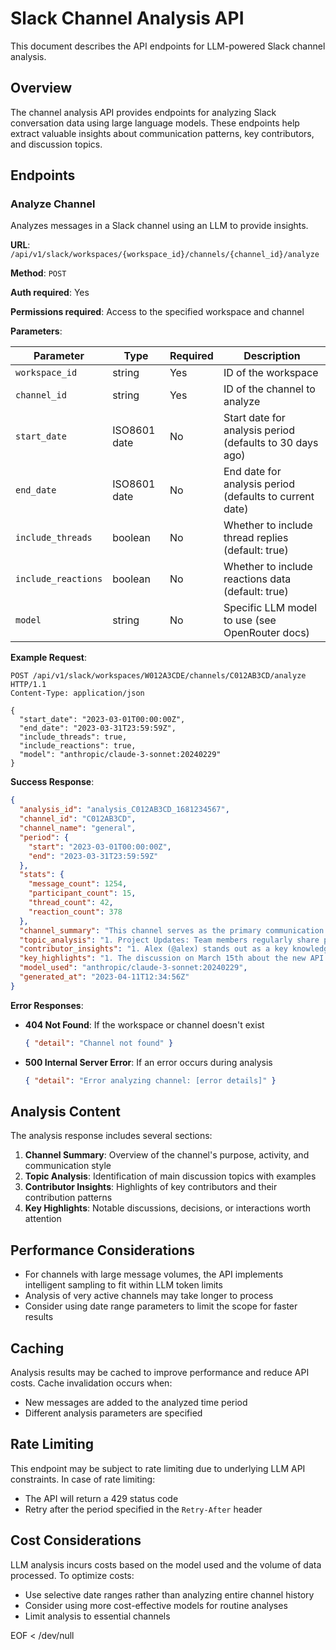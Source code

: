 # Slack Channel Analysis API

This document describes the API endpoints for LLM-powered Slack channel analysis.

## Overview

The channel analysis API provides endpoints for analyzing Slack conversation data using large language models. These endpoints help extract valuable insights about communication patterns, key contributors, and discussion topics.

## Endpoints

### Analyze Channel

Analyzes messages in a Slack channel using an LLM to provide insights.

**URL**: `/api/v1/slack/workspaces/{workspace_id}/channels/{channel_id}/analyze`

**Method**: `POST`

**Auth required**: Yes

**Permissions required**: Access to the specified workspace and channel

**Parameters**:

| Parameter | Type | Required | Description |
|-----------|------|----------|-------------|
| `workspace_id` | string | Yes | ID of the workspace |
| `channel_id` | string | Yes | ID of the channel to analyze |
| `start_date` | ISO8601 date | No | Start date for analysis period (defaults to 30 days ago) |
| `end_date` | ISO8601 date | No | End date for analysis period (defaults to current date) |
| `include_threads` | boolean | No | Whether to include thread replies (default: true) |
| `include_reactions` | boolean | No | Whether to include reactions data (default: true) |
| `model` | string | No | Specific LLM model to use (see OpenRouter docs) |

**Example Request**:

```http
POST /api/v1/slack/workspaces/W012A3CDE/channels/C012AB3CD/analyze HTTP/1.1
Content-Type: application/json

{
  "start_date": "2023-03-01T00:00:00Z",
  "end_date": "2023-03-31T23:59:59Z",
  "include_threads": true,
  "include_reactions": true,
  "model": "anthropic/claude-3-sonnet:20240229"
}
```

**Success Response**:

```json
{
  "analysis_id": "analysis_C012AB3CD_1681234567",
  "channel_id": "C012AB3CD",
  "channel_name": "general",
  "period": {
    "start": "2023-03-01T00:00:00Z",
    "end": "2023-03-31T23:59:59Z"
  },
  "stats": {
    "message_count": 1254,
    "participant_count": 15,
    "thread_count": 42,
    "reaction_count": 378
  },
  "channel_summary": "This channel serves as the primary communication hub for the team...",
  "topic_analysis": "1. Project Updates: Team members regularly share progress on the redesign project...",
  "contributor_insights": "1. Alex (@alex) stands out as a key knowledge sharer...",
  "key_highlights": "1. The discussion on March 15th about the new API design...",
  "model_used": "anthropic/claude-3-sonnet:20240229",
  "generated_at": "2023-04-11T12:34:56Z"
}
```

**Error Responses**:

- **404 Not Found**: If the workspace or channel doesn't exist
  ```json
  { "detail": "Channel not found" }
  ```

- **500 Internal Server Error**: If an error occurs during analysis
  ```json
  { "detail": "Error analyzing channel: [error details]" }
  ```

## Analysis Content

The analysis response includes several sections:

1. **Channel Summary**: Overview of the channel's purpose, activity, and communication style
2. **Topic Analysis**: Identification of main discussion topics with examples
3. **Contributor Insights**: Highlights of key contributors and their contribution patterns
4. **Key Highlights**: Notable discussions, decisions, or interactions worth attention

## Performance Considerations

- For channels with large message volumes, the API implements intelligent sampling to fit within LLM token limits
- Analysis of very active channels may take longer to process
- Consider using date range parameters to limit the scope for faster results

## Caching

Analysis results may be cached to improve performance and reduce API costs. Cache invalidation occurs when:

- New messages are added to the analyzed time period
- Different analysis parameters are specified

## Rate Limiting

This endpoint may be subject to rate limiting due to underlying LLM API constraints. In case of rate limiting:

- The API will return a 429 status code
- Retry after the period specified in the `Retry-After` header

## Cost Considerations

LLM analysis incurs costs based on the model used and the volume of data processed. To optimize costs:

- Use selective date ranges rather than analyzing entire channel history
- Consider using more cost-effective models for routine analyses
- Limit analysis to essential channels

EOF < /dev/null
